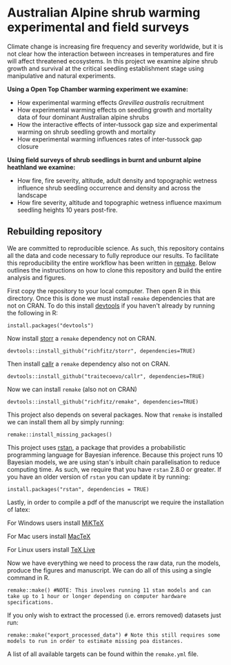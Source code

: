 # Australian Alpine shrub warming experimental and field surveys
Climate change is increasing fire frequency and severity worldwide, but it is not clear how the interaction between increases in temperatures and fire will affect threatened ecosystems. In this project we examine alpine shrub growth and survival at the critical seedling establishment stage using manipulative and natural experiments.

**Using a Open Top Chamber warming experiment we examine:**
* How experimental warming effects *Grevillea australis* recruitment
* How experimental warming effects on seedling growth and mortality data of four dominant Australian alpine shrubs
* How the interactive effects of inter-tussock gap size and experimental warming on shrub seedling growth and mortality
* How experimental warming influences rates of inter-tussock gap closure

**Using field surveys of shrub seedlings in burnt and unburnt alpine heathland we examine:**
* How fire, fire severity, altitude, adult density and topographic wetness influence shrub seedling occurrence and density and across the landscape
* How fire severity, altitude and topographic wetness influence maximum seedling heights 10 years post-fire.

## Rebuilding repository
We are committed to reproducible science. As such, this repository contains all the data and code necessary to fully reproduce our results. To facilitate this reproducibility the entire workflow has been written in [remake](https://github.com/richfitz/remake). Below outlines the instructions on how to clone this repository and build the entire analysis and figures.

First copy the repository to your local computer. Then open R in this directory.
Once this is done we must install `remake` dependencies that are not on CRAN.
To do this install [devtools](https://github.com/hadley/devtools) if you haven't already by running the following in R:
```
install.packages("devtools")
```
Now install [storr](https://github.com/richfitz/storr) a `remake` dependency not on CRAN.
```
devtools::install_github("richfitz/storr", dependencies=TRUE)
```
Then install [callr](https://github.com/traitecoevo/callr) a `remake` dependency also not on CRAN.
```
devtools::install_github("traitecoevo/callr", dependencies=TRUE)
```

Now we can install `remake` (also not on CRAN)
```
devtools::install_github("richfitz/remake", dependencies=TRUE)
```

This project also depends on several packages. Now that `remake` is installed we can install them all by simply running:

```
remake::install_missing_packages()
```

This project uses [rstan](https://github.com/stan-dev/rstan/wiki/RStan-Getting-Started), a package that provides a probabilistic programming language for Bayesian inference. Because this project runs 10 Bayesian models, we are using stan's inbuilt chain parallelisation to reduce computing time. As such, we require that you have `rstan` 2.8.0 or greater. If you have an older version of `rstan` you can update it by running:
```
install.packages("rstan", dependencies = TRUE)
```
Lastly, in order to compile a pdf of the manuscript we require the installation of latex:

For Windows users install [MiKTeX](http://miktex.org/download)

For Mac users install [MacTeX](https://tug.org/mactex/mactex-download.html)

For Linux users install [TeX Live](https://www.tug.org/texlive/quickinstall.html)

Now we have everything we need to process the raw data, run the models, produce the figures and manuscript. We can do all of this using a single command in R.

```
remake::make() #NOTE: This involves running 11 stan models and can take up to 1 hour or longer depending on computer hardware specifications.
```

If you only wish to extract the processed (i.e. errors removed) datasets just run:

```
remake::make("export_processed_data") # Note this still requires some models to run in order to estimate missing poa distances.
```

A list of all available targets can be found within the `remake.yml` file.

